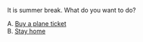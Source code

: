 It is summer break. What do you want to do? 

A. [Buy a plane ticket](../ticket.md)  
B. [Stay home](../stay-home/stay-home.md)